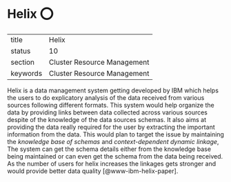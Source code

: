 # Helix :o:


|          |                             |
| -------- | --------------------------- |
| title    | Helix                       | 
| status   | 10                          |
| section  | Cluster Resource Management |
| keywords | Cluster Resource Management |



Helix is a data management system getting developed by IBM which helps
the users to do explicatory analysis of the data received from various
sources following different formats. This system would help organize
the data by providing links between data collected across various
sources despite of the knowledge of the data sources schemas. It also
aims at providing the data really required for the user by extracting
the important information from the data. This would plan to target the
issue by maintaining the *knowledge base of schemas* and
*context-dependent dynamic linkage*, The system can get the schema
details either from the knowledge base being maintained or can even
get the schema from the data being received. As the number of users
for helix increases the linkages gets stronger and would provide
better data quality [@www-ibm-helix-paper].


      
